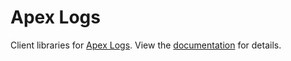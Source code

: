 
# Apex Logs
 
Client libraries for [Apex Logs](https://apex.sh/logs/). View the [documentation](https://apex.sh/docs/logs/) for details.

